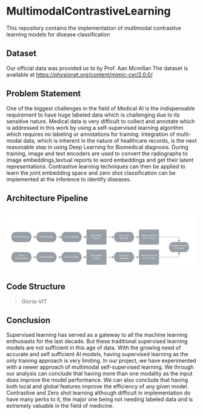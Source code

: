 # MultimodalContrastiveLearning
This repository contains the implementation of multimodal contrastive learning models for disease classification
## Dataset
Our official data was provided us to by Prof. Aan Mcmillan
The dataset is available at https://physionet.org/content/mimic-cxr/2.0.0/
## Problem Statement
One of the biggest challenges in the field of Medical AI is the indispensable requirement to have huge labeled data which is challenging due to its sensitive nature. Medical data is very difficult to collect and annotate which is addressed in this work by using a self-supervised learning algorithm which requires no labeling or annotations for training. Integration of multi-modal data, which is inherent in the nature of healthcare records, is the next reasonable step in using Deep Learning for Biomedical diagnosis.
During training, image and text encoders are used to convert the radiographs to image embeddings,textual reports to word embeddings and get their latent representations. Contrastive learning techniques can then be applied to learn the joint embedding space and zero shot classification can be
implemented at the inference to identify diseases.

## Architecture Pipeline 

![Alt text](https://github.com/ShruthiVidya-git/MultimodalContrastiveLearning/blob/main/Results/Flowchart.jpeg "Flow chart of our workflow")

## Code Structure 

> Gloria-VIT




## Conclusion
Supervised learning has served as a gateway to all the machine learning enthusiasts for the last
decade. But these traditional supervised learning models are not sufficient in this age of data. With
the growing need of accurate and self sufficient AI models, having supervised learning as the only
training approach is very limiting. In our project, we have experimented with a newer approach of
multimodal self-supervised learning. We through our analysis can conclude that having more than
one modality as the input does improve the model performance. We can also conclude that having
both local and global features improve the efficiency of any given model. Contrastive and Zero shot
learning although difficult in implementation do have many perks to it, the major one being not
needing labeled data and is extremely valuable in the field of medicine.


